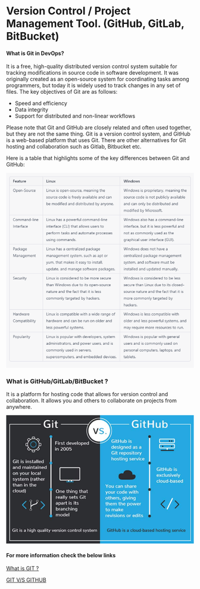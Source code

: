 # Version Control / Project Management Tool. (GitHub, GitLab, BitBucket)

#### What is Git in DevOps?
It is a free, high-quality distributed version control system suitable for tracking modifications in source code in software development. It was originally created as an open-source system for coordinating tasks among programmers, but today it is widely used to track changes in any set of files. The key objectives of Git are as follows:
- Speed and efficiency
- Data integrity
- Support for distributed and non-linear workflows

Please note that Git and GitHub are closely related and often used together, but they are not the same thing. Git is a version control system, and GitHub is a web-based platform that uses Git. There are other alternatives for Git hosting and collaboration such as Gitlab, Bitbucket etc.

Here is a table that highlights some of the key differences between Git and GitHub:

![](Images/devops6.png)


### What is GitHub/GitLab/BitBucket ?

It is a platform for hosting code that allows for version control and collaboration. It allows you and others to collaborate on projects from anywhere. 

![](Images/git-github.png)

#### For more information check the below links

[What is GIT ? ](https://www.simplilearn.com/tutorials/git-tutorial/what-is-git)

[GIT V/S GITHUB ](https://www.simplilearn.com/tutorials/git-tutorial/git-vs-github )